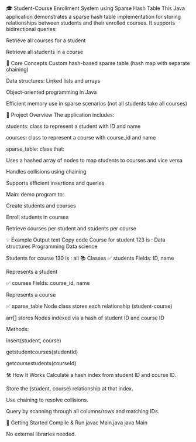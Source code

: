 🎓 Student-Course Enrollment System using Sparse Hash Table
This Java application demonstrates a sparse hash table implementation for storing relationships between students and their enrolled courses. It supports bidirectional queries:

Retrieve all courses for a student

Retrieve all students in a course

🧠 Core Concepts
Custom hash-based sparse table (hash map with separate chaining)

Data structures: Linked lists and arrays

Object-oriented programming in Java

Efficient memory use in sparse scenarios (not all students take all courses)

🧾 Project Overview
The application includes:

students: class to represent a student with ID and name

courses: class to represent a course with course_id and name

sparse_table: class that:

Uses a hashed array of nodes to map students to courses and vice versa

Handles collisions using chaining

Supports efficient insertions and queries

Main: demo program to:

Create students and courses

Enroll students in courses

Retrieve courses per student and students per course

💡 Example Output
text
Copy code
Course for student 123 is : 
Data structures
Programming
Data science

Students for course 130 is : 
ali
📚 Classes
✅ students
Fields: ID, name

Represents a student

✅ courses
Fields: course_id, name

Represents a course

✅ sparse_table
Node class stores each relationship (student-course)

arr[] stores Nodes indexed via a hash of student ID and course ID

Methods:

insert(student, course)

getstudentcourses(studentId)

getcoursestudents(courseId)

🛠️ How It Works
Calculate a hash index from student ID and course ID.

Store the (student, course) relationship at that index.

Use chaining to resolve collisions.

Query by scanning through all columns/rows and matching IDs.

🚀 Getting Started
Compile & Run
javac Main.java
java Main

No external libraries needed.
